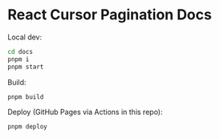 # React Cursor Pagination Docs

Local dev:

```bash
cd docs
pnpm i
pnpm start
```

Build:

```bash
pnpm build
```

Deploy (GitHub Pages via Actions in this repo):

```bash
pnpm deploy
```


